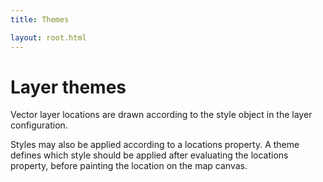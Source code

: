 ```yaml
---
title: Themes

layout: root.html
---
```


# Layer themes

Vector layer locations are drawn according to the style object in the layer configuration.

Styles may also be applied according to a locations property. A theme defines which style should be applied after evaluating the locations property, before painting the location on the map canvas.